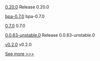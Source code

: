 
[0.20.0](https://github.com/hyperledger/aries-vcx/releases/tag/0.20.0) Release 0.20.0

[bpa-0.7.0](https://github.com/hyperledger-labs/business-partner-agent-chart/releases/tag/bpa-0.7.0) bpa-0.7.0

[0.7.0](https://github.com/hyperledger/aries-cloudagent-python/releases/tag/0.7.0) 0.7.0

[0.0.63-unstable.0](https://github.com/hyperledger/aries-framework-javascript/releases/tag/0.0.63-unstable.0) Release 0.0.63-unstable.0

[v0.2.0](https://github.com/hyperledger/aries-askar/releases/tag/v0.2.0) v0.2.0


[See more >>>](https://start-here.hyperledger.org/releases)
